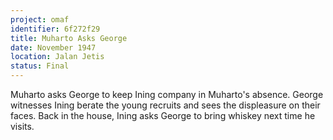 ```yaml
---
project: omaf
identifier: 6f272f29
title: Muharto Asks George
date: November 1947
location: Jalan Jetis
status: Final
---
```

Muharto asks George to keep Ining company in Muharto's absence.
George witnesses Ining berate the young recruits and sees the
displeasure on their faces. Back in the house, Ining asks George to
bring whiskey next time he visits.

